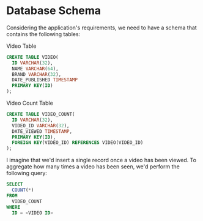 # Database Schema

Considering the application's requirements, we need to have a schema that contains the following tables:

Video Table
```sql
CREATE TABLE VIDEO(
  ID VARCHAR(32),
  NAME VARCHAR(64),
  BRAND VARCHAR(32),
  DATE_PUBLISHED TIMESTAMP
  PRIMARY KEY(ID)
);
```

Video Count Table

```sql
CREATE TABLE VIDEO_COUNT(
  ID VARCHAR(32),
  VIDEO_ID VARCHAR(32),
  DATE_VIEWED TIMESTAMP,
  PRIMARY KEY(ID),
  FOREIGN KEY(VIDEO_ID) REFERENCES VIDEO(VIDEO_ID)
);
```

I imagine that we'd insert a single record once a video has been viewed. To aggregate how many times a video has been seen, we'd perform the following query:

```sql
SELECT 
  COUNT(*)
FROM 
  VIDEO_COUNT
WHERE 
  ID = <VIDEO ID>
```